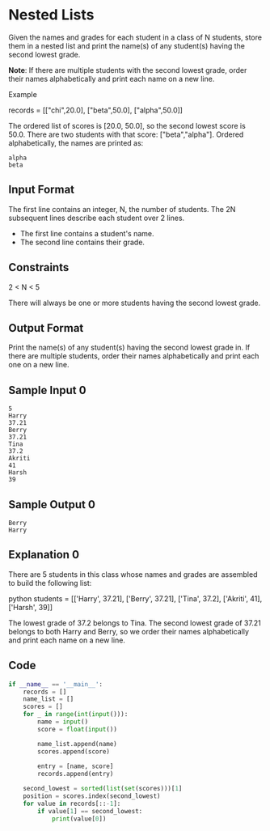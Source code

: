 # Nested Lists

Given the names and grades for each student in a class of N students, store them in a nested list and print the name(s) of any student(s) having the second lowest grade.

**Note**: If there are multiple students with the second lowest grade, order their names alphabetically and print each name on a new line.

Example

records = [["chi",20.0], ["beta",50.0], ["alpha",50.0]]

The ordered list of scores is [20.0, 50.0], so the second lowest score is 50.0. There are two students with that score: ["beta","alpha"]. Ordered alphabetically, the names are printed as:

    alpha
    beta
## Input Format

The first line contains an integer, N, the number of students.
The 2N subsequent lines describe each student over 2 lines.
- The first line contains a student's name.
- The second line contains their grade.

## Constraints

2 < N < 5

There will always be one or more students having the second lowest grade.
## Output Format

Print the name(s) of any student(s) having the second lowest grade in. If there are multiple students, order their names alphabetically and print each one on a new line.

## Sample Input 0

    5
    Harry
    37.21
    Berry
    37.21
    Tina
    37.2
    Akriti
    41
    Harsh
    39
## Sample Output 0

    Berry
    Harry
## Explanation 0

There are 5 students in this class whose names and grades are assembled to build the following list:

python students = [['Harry', 37.21], ['Berry', 37.21], ['Tina', 37.2], ['Akriti', 41], ['Harsh', 39]]

The lowest grade of 37.2 belongs to Tina. The second lowest grade of 37.21 belongs to both Harry and Berry, so we order their names alphabetically and print each name on a new line.

## Code

```python
if __name__ == '__main__':
    records = []
    name_list = []
    scores = []
    for _ in range(int(input())):
        name = input()
        score = float(input())

        name_list.append(name)
        scores.append(score)
        
        entry = [name, score]
        records.append(entry)

    second_lowest = sorted(list(set(scores)))[1]
    position = scores.index(second_lowest)
    for value in records[::-1]:
        if value[1] == second_lowest:
            print(value[0])
```